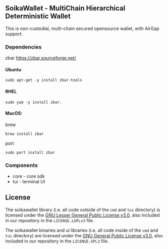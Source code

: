 ## SoikaWallet - MultiChain Hierarchical Deterministic Wallet

This is non-custodial, multi-chain secured opensource wallet, with AirGap support.

### Dependencies

zbar  https://zbar.sourceforge.net/

#### Ubuntu

```shell
sudo apt-get -y install zbar-tools
```

#### RHEL

```shell
sudo yum -y install zbar.
```

#### MacOS:

brew

```shell
brew install zbar
```

port

```shell
sudo port install zbar 
```

### Components

* core - core sdk
* tui - terminal UI

## License

The soikawallet library (i.e. all code outside of the `cmd` and `tui` directory) is licensed under the
[GNU Lesser General Public License v3.0](https://www.gnu.org/licenses/lgpl-3.0.en.html),
also included in our repository in the `LICENSE.LGPLv3` file.

The soikawallet binaries and ui libraries (i.e. all code inside of the `cmd` and `tui` directory) are licensed under the
[GNU General Public License v3.0](https://www.gnu.org/licenses/gpl-3.0.en.html), also
included in our repository in the `LICENSE.GPL3` file.